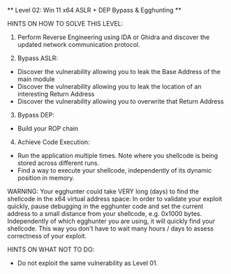 ** Level 02: Win 11 x64 ASLR + DEP Bypass & Egghunting **

HINTS ON HOW TO SOLVE THIS LEVEL:
1. Perform Reverse Engineering using IDA or Ghidra and discover the updated network communication protocol.

2. Bypass ASLR:
- Discover the vulnerability allowing you to leak the Base Address of the main module
- Discover the vulnerability allowing you to leak the location of an interesting Return Address
- Discover the vulnerability allowing you to overwrite that Return Address

3. Bypass DEP:
- Build your ROP chain 

4. Achieve Code Execution:
- Run the application multiple times. Note where you shellcode is being stored across different runs.
- Find a way to execute your shellcode, independently of its dynamic position in memory.

WARNING: Your egghunter could take VERY long (days) to find the shellcode in the x64 virtual address space:
In order to validate your exploit quickly, pause debugging in the egghunter code and set the current address to a small distance from your shellcode, e.g. 0x1000 bytes.
Independently of which egghunter you are using, it will quickly find your shellcode. This way you don't have to wait many hours / days to assess correctness of your exploit.

HINTS ON WHAT NOT TO DO:
- Do not exploit the same vulnerability as Level 01.
